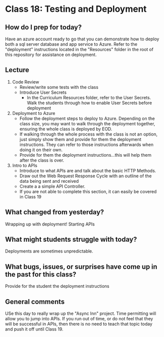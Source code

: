 # Class 18: Testing and Deployment

## How do I prep for today?

Have an azure account ready to go that you can demonstrate how to deploy both a sql server database and app service to Azure. Refer to the "deployment" instructions located in the "Resources" folder in the root of this repository for assistance on deployment.

## Lecture
1. Code Review
   - Review/write some tests with the class
   - Introduce User Secrets
     - In the Curriculum Resources folder, refer to the User Secrets. Walk
   the students through how to enable User Secrets before deployment 
1. Deployment to Azure
   - Follow the deployment steps to deploy to Azure. Depending on the class size, you may want    to walk through the deployment together, ensuring the whole class is deployed by EOD. 
   - If walking through the whole process with the class is not an option, just simply show them and provide for them the deployment instructions. They can refer to those instructions afterwards when doing it on their own. 
   - Provide for them the deployment instructions...this will help them after the class is over. 
2. Intro to APIs
   - Introduce to what APIs are and talk about the basic HTTP Methods. 
   - Draw out the Web Request Response Cycle with an outline of the data being sent and received
   - Create a a simple API Controller.
   - If you are not able to complete this section, it can easily be covered in Class 19
## What changed from yesterday? 
Wrapping up with deployment! Starting APIs

## What might students struggle with today?  
Deployments are sometimes unpredictable.

## What bugs, issues, or surprises have come up in the past for this class?
Provide for the student the deployment instructions

## General comments
USe this day to really wrap up the "Async Inn" project. Time permitting will allow you to jump into APIs.
If you run out of time, or do not feel that they will be successful in APIs, then there is no need to teach that topic today
and push it off until Class 19. 